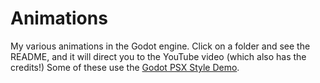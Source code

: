 # Animations
 My various animations in the Godot engine.
 Click on a folder and see the README, and it will direct you to the YouTube video (which also has the credits!)
 Some of these use the [Godot PSX Style Demo](https://github.com/MenacingMecha/godot-psx-style-demo).
